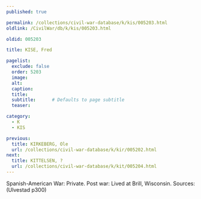 ```yaml
---
published: true

permalink: /collections/civil-war-database/k/kis/005203.html
oldlink: /CivilWar/db/k/kis/005203.html

oldid: 005203

title: KISE, Fred

pagelist:
  exclude: false
  order: 5203
  image: 
  alt:
  caption:
  title:
  subtitle:      # Defaults to page subtitle
  teaser:

category: 
  - K 
  - KIS

previous:
  title: KIRKEBERG, Ole
  url: /collections/civil-war-database/k/kir/005202.html  
next:
  title: KITTELSEN, ?
  url: /collections/civil-war-database/k/kit/005204.html   
---
```

Spanish-American War: Private. Post war: Lived at Brill, Wisconsin. Sources: (Ulvestad p300)